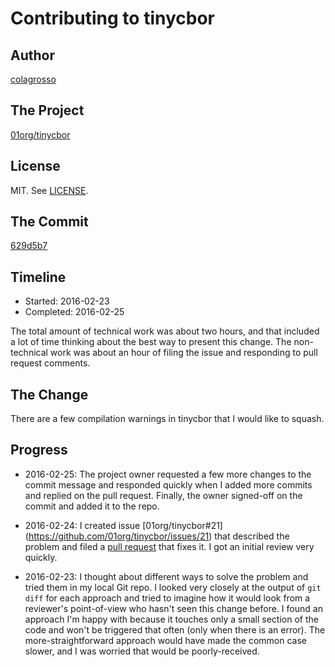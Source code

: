 # Contributing to tinycbor

## Author

[colagrosso](https://github.com/colagrosso)

## The Project

[01org/tinycbor](https://github.com/01org/tinycbor)

## License

MIT. See [LICENSE](http://github.com/01org/tinycbor/blob/master/LICENSE).

## The Commit

[629d5b7](https://github.com/01org/tinycbor/commit/629d5b7)

## Timeline

*   Started: 2016-02-23
*   Completed: 2016-02-25

The total amount of technical work was about two hours, and that included a lot
of time thinking about the best way to present this change. The non-technical
work was about an hour of filing the issue and responding to pull request
comments.

## The Change

There are a few compilation warnings in tinycbor that I would like to squash.

## Progress

*   2016-02-25: The project owner requested a few more changes to the commit
    message and responded quickly when I added more commits and replied on the
    pull request. Finally, the owner signed-off on the commit and added it to
    the repo.

*   2016-02-24: I created issue [01org/tinycbor#21]
    (https://github.com/01org/tinycbor/issues/21) that described the problem and
    filed a [pull request](https://github.com/01org/tinycbor/pull/22) that fixes
    it. I got an initial review very quickly.

*   2016-02-23: I thought about different ways to solve the problem and tried
    them in my local Git repo. I looked very closely at the output of `git diff`
    for each approach and tried to imagine how it would look from a reviewer's
    point-of-view who hasn't seen this change before. I found an approach I'm
    happy with because it touches only a small section of the code and won't be
    triggered that often (only when there is an error). The more-straightforward
    approach would have made the common case slower, and I was worried that
    would be poorly-received.
